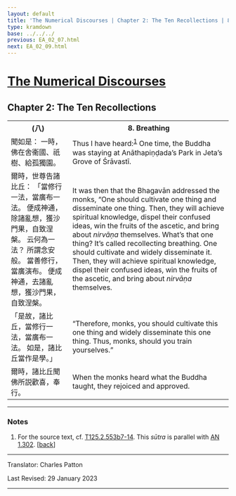 ```yaml
---
layout: default
title: 'The Numerical Discourses | Chapter 2: The Ten Recollections | 8. Breathing'
type: kramdown
base: ../../../
previous: EA_02_07.html
next: EA_02_09.html
---
```


<h1><a href='../index.html'>The Numerical Discourses</a></h1>
<h2>Chapter 2: The Ten Recollections</h2>

<table class="trans">
  <th class='ch'>(八)</th>
  <th class='en'>8. Breathing</th>
  <tr>
    <td class='ch' title='T125.2.553b7'>聞如是： 一時，佛在舍衞國、祇樹、給孤獨園。</td>
    <td>Thus I have heard:<sup id="ref1"><a href="#n1">1</a></sup> One time, the Buddha was staying at Anāthapiṇḍada’s Park in Jeta’s Grove of Śrāvastī.</td>
  </tr>
  <tr>
    <td class='ch' title='T125.2.553b8'>爾時，世尊告諸比丘： 「當修行一法，當廣布一法。 便成神通，除諸亂想，獲沙門果，自致涅槃。 云何為一法？ 所謂念安般。 當善修行，當廣演布。 便成神通，去諸亂想，獲沙門果，自致涅槃。</td>
    <td>It was then that the Bhagavān addressed the monks, “One should cultivate one thing and disseminate one thing. Then, they will achieve spiritual knowledge, dispel their confused ideas, win the fruits of the ascetic, and bring about <em>nirvāṇa</em> themselves. What’s that one thing? It’s called recollecting breathing. One should cultivate and widely disseminate it. Then, they will achieve spiritual knowledge, dispel their confused ideas, win the fruits of the ascetic, and bring about <em>nirvāṇa</em> themselves.</td>
  </tr>
  <tr>
    <td class='ch' title='T125.2.553b12'>「是故，諸比丘，當修行一法，當廣布一法。 如是，諸比丘當作是學。」</td>
    <td>“Therefore, monks, you should cultivate this one thing and widely disseminate this one thing. Thus, monks, should you train yourselves.”</td>
  </tr>
  <tr>
    <td class='ch' title='T125.2.553b13'>爾時，諸比丘聞佛所説歡喜，奉行。</td>
    <td>When the monks heard what the Buddha taught, they rejoiced and approved.</td>
  </tr>
</table>

<hr/>

<h3 id="notes">Notes</h3>

<ol class="notes-list">
<li id="n1"><p>For the source text, cf. <a href="https://cbetaonline.dila.edu.tw/zh/T02n0125_p0553b07" target="_blank">T125.2.553b7-14</a>. This <em>sūtra</em> is parallel with <a href="https://suttacentral.net/an1.296-305" target="_blank">AN 1.302</a>. [<a href="#ref1">back</a>]</p></li>
</ol>
<hr/>

<p class="translator">Translator: Charles Patton</p>
<p class='revised'>Last Revised: 29 January 2023</p>

<hr/>